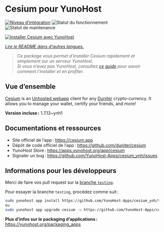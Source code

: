 <!--
Nota bene : ce README est automatiquement généré par <https://github.com/YunoHost/apps/tree/master/tools/readme_generator>
Il NE doit PAS être modifié à la main.
-->

# Cesium pour YunoHost

[![Niveau d’intégration](https://dash.yunohost.org/integration/cesium.svg)](https://dash.yunohost.org/appci/app/cesium) ![Statut du fonctionnement](https://ci-apps.yunohost.org/ci/badges/cesium.status.svg) ![Statut de maintenance](https://ci-apps.yunohost.org/ci/badges/cesium.maintain.svg)

[![Installer Cesium avec YunoHost](https://install-app.yunohost.org/install-with-yunohost.svg)](https://install-app.yunohost.org/?app=cesium)

*[Lire le README dans d'autres langues.](./ALL_README.md)*

> *Ce package vous permet d’installer Cesium rapidement et simplement sur un serveur YunoHost.*  
> *Si vous n’avez pas YunoHost, consultez [ce guide](https://yunohost.org/install) pour savoir comment l’installer et en profiter.*

## Vue d’ensemble

[Cesium](https://cesium.app) is an [Unhosted webapp](https://unhosted.org) client for any [Duniter](https://duniter.org) crypto-currency.
It allows you to manage your wallet, certify your friends, and more!


**Version incluse :** 1.7.13~ynh1
## Documentations et ressources

- Site officiel de l’app : <https://cesium.app>
- Dépôt de code officiel de l’app : <https://github.com/duniter/cesium>
- YunoHost Store : <https://apps.yunohost.org/app/cesium>
- Signaler un bug : <https://github.com/YunoHost-Apps/cesium_ynh/issues>

## Informations pour les développeurs

Merci de faire vos pull request sur la [branche `testing`](https://github.com/YunoHost-Apps/cesium_ynh/tree/testing).

Pour essayer la branche `testing`, procédez comme suit :

```bash
sudo yunohost app install https://github.com/YunoHost-Apps/cesium_ynh/tree/testing --debug
ou
sudo yunohost app upgrade cesium -u https://github.com/YunoHost-Apps/cesium_ynh/tree/testing --debug
```

**Plus d’infos sur le packaging d’applications :** <https://yunohost.org/packaging_apps>
